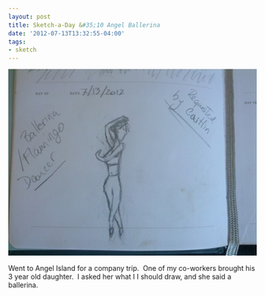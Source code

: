 ```yaml
---
layout: post
title: Sketch-a-Day &#35;10 Angel Ballerina
date: '2012-07-13T13:32:55-04:00'
tags:
- sketch
---
```

![](/images/sketches/sad10-angel-ballerina.jpg)

Went to Angel Island for a company trip.  One of my co-workers brought his 3 year old daughter.  I asked her what I I should draw, and she said a ballerina.  
